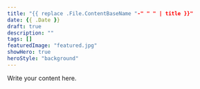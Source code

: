 ```yaml
---
title: "{{ replace .File.ContentBaseName "-" " " | title }}"
date: {{ .Date }}
draft: true
description: ""
tags: []
featuredImage: "featured.jpg"
showHero: true
heroStyle: "background"
---
```


Write your content here.